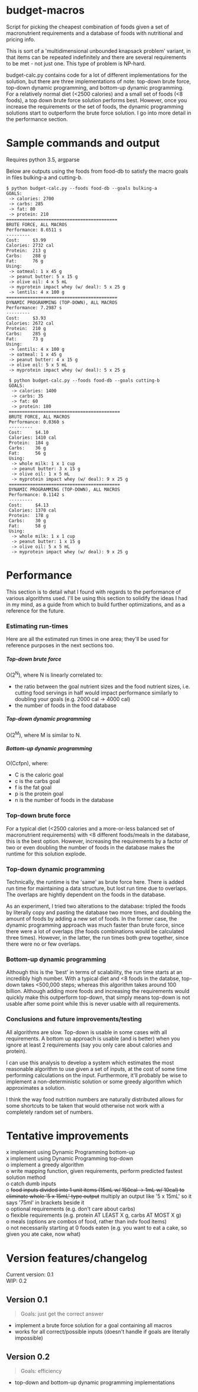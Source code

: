 # budget-macros

Script for picking the cheapest combination of foods given a set of macronutrient requirements and a database of foods with nutritional and pricing info.

This is sort of a 'multidimensional unbounded knapsack problem' variant, in that items can be repeated indefinitely and there are several requirements to be met - not just one. This type of problem is NP-hard.

budget-calc.py contains code for a lot of different implementations for the solution, but there are three implementations of note: top-down brute force, top-down dynamic programming, and bottom-up dynamic programming. For a relatively normal diet (<2500 calories) and a small set of foods (<8 foods), a top down brute force solution performs best. However, once you increase the requirements or the set of foods, the dynamic programming solutions start to outperform the brute force solution. I go into more detail in the performance section.

# Sample commands and output

Requires python 3.5, argparse

Below are outputs using the foods from food-db to satisfy the macro goals in files bulking-a and cutting-b.

```
$ python budget-calc.py --foods food-db --goals bulking-a
GOALS:
 -> calories: 2700
 -> carbs: 285
 -> fat: 80
 -> protein: 210
==========================================
BRUTE FORCE, ALL MACROS
Performance: 8.6511 s
---------
Cost:     $3.99
Calories: 2732 cal
Protein:  213 g
Carbs:    288 g
Fat:      76 g
Using:
 -> oatmeal: 1 x 45 g
 -> peanut butter: 5 x 15 g
 -> olive oil: 4 x 5 mL
 -> myprotein impact whey (w/ deal): 5 x 25 g
 -> lentils: 4 x 100 g
==========================================
DYNAMIC PROGRAMMING (TOP-DOWN), ALL MACROS
Performance: 7.2987 s
---------
Cost:     $3.93
Calories: 2672 cal
Protein:  210 g
Carbs:    285 g
Fat:      73 g
Using:
 -> lentils: 4 x 100 g
 -> oatmeal: 1 x 45 g
 -> peanut butter: 4 x 15 g
 -> olive oil: 5 x 5 mL
 -> myprotein impact whey (w/ deal): 5 x 25 g
```
```
 $ python budget-calc.py --foods food-db --goals cutting-b
 GOALS:
  -> calories: 1400
  -> carbs: 35
  -> fat: 60
  -> protein: 180
 ==========================================
 BRUTE FORCE, ALL MACROS
 Performance: 0.0360 s
 ---------
 Cost:     $4.10
 Calories: 1410 cal
 Protein:  184 g
 Carbs:    36 g
 Fat:      56 g
 Using:
  -> whole milk: 1 x 1 cup
  -> peanut butter: 3 x 15 g
  -> olive oil: 1 x 5 mL
  -> myprotein impact whey (w/ deal): 9 x 25 g
 ==========================================
 DYNAMIC PROGRAMMING (TOP-DOWN), ALL MACROS
 Performance: 0.1142 s
 ---------
 Cost:     $4.13
 Calories: 1370 cal
 Protein:  178 g
 Carbs:    30 g
 Fat:      58 g
 Using:
  -> whole milk: 1 x 1 cup
  -> peanut butter: 1 x 15 g
  -> olive oil: 5 x 5 mL
  -> myprotein impact whey (w/ deal): 9 x 25 g
```

# Performance

This section is to detail what I found with regards to the performance of various algorithms used. I'll be using this section to solidify the ideas I had in my mind, as a guide from which to build further optimizations, and as a reference for the future.

### Estimating run-times

Here are all the estimated run times in one area; they'll be used for reference purposes in the next sections too.

##### Top-down brute force
O(2<sup>N</sup>), where N is linearly correlated to:
- the ratio between the goal nutrient sizes and the food nutrient sizes, i.e. cutting food servings in half would impact performance similarly to doubling your goals (e.g. 2000 cal -> 4000 cal)
- the number of foods in the food database

##### Top-down dynamic programming
O(2<sup>M</sup>), where M is similar to N.

##### Bottom-up dynamic programming
O(Ccfpn), where:
- C is the caloric goal
- c is the carbs goal
- f is the fat goal
- p is the protein goal
- n is the number of foods in the database

### Top-down brute force

For a typical diet (<2500 calories and a more-or-less balanced set of macronutrient requirements) with <8 different foods/meals in the database, this is the best option. However, increasing the requirements by a factor of two or even doubling the number of foods in the database makes the runtime for this solution explode.

### Top-down dynamic programming

Technically, the runtime is the 'same' as brute force here. There is added run time for maintaining a data structure, but lost run time due to overlaps. The overlaps are hightly dependent on the foods in the database.

As an experiment, I tried two alterations to the database: tripled the foods by literally copy and pasting the database two more times, and doubling the amount of foods by adding a new set of foods. In the former case, the dynamic programming approach was much faster than brute force, since there were a lot of overlaps (the foods combinations would be calculated three times). However, in the latter, the run times both grew together, since there were no or few overlaps.

### Bottom-up dynamic programming

Although this is the 'best' in terms of scalability, the run time starts at an incredibly high number. With a typical diet and <8 foods in the databse, top-down takes <500,000 steps; whereas this algorithm takes around 100 billion. Although adding more foods and increasing the requirements would quickly make this outperform top-down, that simply means top-down is not usable after some point while this is never usable with all requirements.

### Conclusions and future improvements/testing

All algorithms are slow. Top-down is usable in some cases with all requirements. A bottom up approach is usable (and is better) when you ignore at least 2 requirements (say you only care about calories and protein).

I can use this analysis to develop a system which estimates the most reasonable algorithm to use given a set of inputs, at the cost of some time performing calculations on the input. Furthermore, it'll probably be wise to implement a non-deterministic solution or some greedy algorithm which approximates a solution.

I think the way food nutrition numbers are naturally distributed allows for some shortcuts to be taken that would otherwise not work with a completely random set of numbers.

# Tentative improvements

x implement using Dynamic Programming bottom-up  
x implement using Dynamic Programming top-down  
o implement a greedy algorithm  
o write mapping function, given requirements, perform predicted fastest solution method  
o catch dumb inputs  
o ~~food inputs divided into 1 unit items (15mL w/ 150cal -> 1mL w/ 10cal) to eliminate whole '5 x 15mL' type output~~ multiply an output like '5 x 15mL' so it says '75ml' in brackets beside it  
o optional requirements (e.g. don't care about carbs)  
o flexible requirements (e.g. protein AT LEAST X g, carbs AT MOST X g)  
o meals (options are combos of food, rather than indv food items)  
o not necessarily starting at 0 foods eaten (e.g. you want to eat a cake, so given you ate cake, now what)  

# Version features/changelog

Current version: 0.1  
WIP: 0.2

## Version 0.1

> Goals: just get the correct answer

- implement a brute force solution for a goal containing all macros
- works for all correct/possible inputs (doesn't handle if goals are literally impossible)

## Version 0.2

> Goals: efficiency

- top-down and bottom-up dynamic programming implementations
